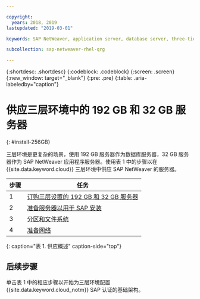 ```yaml
---

copyright:
  years: 2018, 2019
lastupdated: "2019-03-01"

keywords: SAP NetWeaver, application server, database server, three-tier

subcollection: sap-netweaver-rhel-qrg

---
```


{:shortdesc: .shortdesc}
{:codeblock: .codeblock}
{:screen: .screen}
{:new_window: target="_blank"}
{:pre: .pre}
{:table: .aria-labeledby="caption"}

# 供应三层环境中的 192 GB 和 32 GB 服务器
{: #install-256GB}

三层环境是更复杂的场景，使用 192 GB 服务器作为数据库服务器，32 GB 服务器作为 SAP NetWeaver 应用程序服务器。使用表 1 中的步骤以在 {{site.data.keyword.cloud}} 三层环境中供应 SAP NetWeaver 的服务器。

|步骤|任务|
| --- | --- |
|1 |[订购三层设置的 192 GB 和 32 GB 服务器](/docs/infrastructure/sap-netweaver-rhel-qrg?topic=sap-netweaver-rhel-qrg-install_three_tier) |
|2 |[准备服务器以用于 SAP 安装](/docs/infrastructure/sap-netweaver-rhel-qrg?topic=sap-netweaver-rhel-qrg-prepare_256GB)|
|3 |[分区和文件系统](/docs/infrastructure/sap-netweaver-rhel-qrg?topic=sap-netweaver-rhel-qrg-3-partitioning-and-file-systems)|
|4|[准备网络](/docs/infrastructure/sap-netweaver-rhel-qrg?topic=sap-netweaver-rhel-qrg-network#network)|
{: caption="表 1. 供应概述" caption-side="top"}

## 后续步骤

单击表 1 中的相应步骤以开始为三层环境配置 {{site.data.keyword.cloud_notm}} SAP 认证的基础架构。
